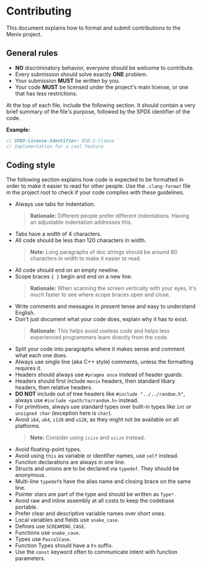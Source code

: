 # Contributing

This document explains how to format and submit contributions to
the Menix project.

## General rules

- **NO** discriminatory behavior, everyone should be welcome to contribute.
- Every submission should solve exactly **ONE** problem.
- Your submission **MUST** be written by you.
- Your code **MUST** be licensed under the project's main license, or
  one that has less restrictions.

At the top of each file, include the following section. It should contain a
very brief summary of the file's purpose, followed by the SPDX identifier of
the code.

<!-- REUSE-IgnoreStart -->

**Example:**

```c
// SPDX-License-Identifier: BSD-2-Clause
// Implementation for a cool feature
```

<!-- REUSE-IgnoreEnd -->

## Coding style

The following section explains how code is expected to be formatted in order
to make it easier to read for other people. Use the `.clang-format` file in the
project root to check if your code complies with these guidelines.

- Always use tabs for indentation.
  > **Rationale:** Different people prefer different indentations. Having an
  > adjustable indentation addresses this.
- Tabs have a width of 4 characters.
- All code should be less than 120 characters in width.
  > **Note:** Long paragraphs of doc strings should be around 80 characters
  > in width to make it easier to read.
- All code should end on an empty newline.
- Scope braces `{ }` begin and end on a new line.
  > **Rationale:** When scanning the screen vertically with your eyes,
  > it's much faster to see where scope braces open and close.
- Write comments and messages in present tense and easy to understand English.
- Don't just document what your code does, explain why it has to exist.
  > **Rationale:** This helps avoid useless code and helps less experienced
  > programmers learn directly from the code.
- Split your code into paragraphs where it makes sense and comment what
  each one does.
- Always use single line (aka C++ style) comments, unless the
  formatting requires it.
- Headers should always use `#pragma once` instead of header guards.
- Headers should first include `menix` headers, then standard libary headers,
  then relative headers.
- **DO NOT** include out of tree headers like `#include "../../random.h"`,
  always use `#include <path/to/random.h>` instead.
- For primitives, always use standard types over built-in types like `int` or
  `unsigned char` (exception here is `char`).
- Avoid `i64`, `u64`, `i128` and `u128`, as they might not be available on
  all platforms.
  > **Note:** Consider using `isize` and `usize` instead.
- Avoid floating-point types.
- Avoid using `this` as variable or identifier names, use `self` instead.
- Function declarations are always in one line.
- Structs and unions are to be declared via `typedef`. They should be anonymous.
- Multi-line `typedef`s have the alias name and closing brace on the same line.
- Pointer stars are part of the type and should be written as `Type*`.
- Avoid raw and inline assembly at all costs to keep the codebase portable.
- Prefer clear and descriptive variable names over short ones.
- Local variables and fields use `snake_case`.
- Defines use `SCREAMING_CASE`.
- Functions use `snake_case`.
- Types use `PascalCase`.
- Function Types should have a `Fn` suffix.
- Use the `const` keyword often to communicate intent with function parameters.

